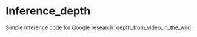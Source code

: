 # Inference_depth
Simple Inference code for Google research: [depth_from_video_in_the_wild](https://github.com/google-research/google-research/tree/master/depth_from_video_in_the_wild)
